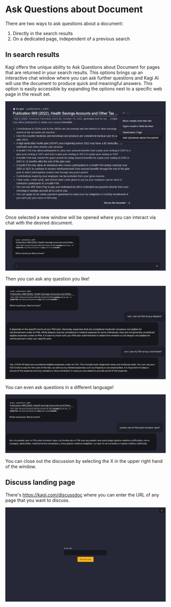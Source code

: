# Ask Questions about Document

There are two ways to ask questions about a document:

1. Directly in the search results
2. On a dedicated page, independent of a previous search

## In search results

Kagi offers the unique ability to Ask Questions about Document for pages that are returned in your search results. This options brings up an interactive chat window where you can ask further questions and Kagi AI will use the document to produce quick and meaningful answers. This option is easily accessible by expanding the options next to a specific web page in the result set.

![Discuss Document](media/discuss_document.png)

Once selected a new window will be opened where you can interact via chat with the desired document.

![Discuss Window](media/discuss_window.png)

Then you can ask any question you like!

![Document Discussion](media/document_discussion.png)

You can even ask questions in a different language!

![Document Discussion Spanish](media/discuss_document_spanish.png)

You can close out the discussion by selecting the X in the upper right hand of the window.

## Discuss landing page

There's <https://kagi.com/discussdoc> where you can enter the URL of any page that you want to discuss.

![Discuss landing page](media/discuss_landing_page.png)
